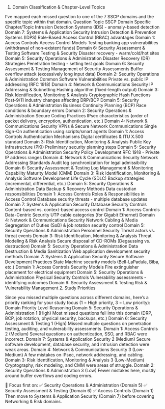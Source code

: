 1. Domain Classification & Chapter-Level Topics

I’ve mapped each missed question to one of the 7 SSCP domains and the specific topic within that domain.
Question Topic	SSCP Domain	Specific Chapter/Topic
Intrusion Detection Systems (IDS) - anomaly-based detection	Domain 7: Systems & Application Security	Intrusion Detection & Prevention Systems (IDPS)
Role-Based Access Control (RBAC) advantages	Domain 1: Access Controls	Access Control Models
Testing banking app vulnerabilities (withdrawal of non-existent funds)	Domain 6: Security Assessment & Testing	Software Testing & Security
Disaster recovery - warm/cold/hot sites	Domain 5: Security Operations & Administration	Disaster Recovery (DR) Strategies
Penetration testing - setting test goals	Domain 6: Security Assessment & Testing	Management of Security Assessments
Buffer overflow attack (excessively long input data)	Domain 2: Security Operations & Administration	Common Software Vulnerabilities
Private vs. public IP addressing (RFC 1918)	Domain 4: Network & Communications Security	IP Addressing & Subnetting
Hashing algorithm (fixed-length output)	Domain 3: Risk Identification, Monitoring & Analysis	Cryptographic Hash Functions
Post-9/11 industry changes affecting DRP/BCP	Domain 5: Security Operations & Administration	Business Continuity Planning (BCP)
Race conditions & boundary errors	Domain 2: Security Operations & Administration	Secure Coding Practices
IPsec characteristics (order of packet delivery, encryption, authentication, etc.)	Domain 4: Network & Communications Security	VPNs & Secure Network Communications
Single Sign-On authentication using scripts/smart agents	Domain 1: Access Controls	Authentication Mechanisms
Digital certificates & ITU X.500 standard	Domain 3: Risk Identification, Monitoring & Analysis	Public Key Infrastructure (PKI)
Preliminary security planning steps	Domain 5: Security Operations & Administration	Security Policy Development
RFC 1918 - Private IP address ranges	Domain 4: Network & Communications Security	Network Addressing Standards
Audit log synchronization for legal admissibility	Domain 6: Security Assessment & Testing	Log Management & Monitoring
Capability Maturity Model (CMM)	Domain 3: Risk Identification, Monitoring & Analysis	Software Development Life Cycle (SDLC)
Backup strategies (incremental, differential, etc.)	Domain 5: Security Operations & Administration	Data Backup & Recovery Methods
Data custodian responsibilities	Domain 1: Access Controls	Roles & Responsibilities in Access Control
Database security threats - multiple database updates	Domain 7: Systems & Application Security	Database Security Controls
Content-based vs. context-based access control	Domain 1: Access Controls	Data-Centric Security
UTP cable categories (for Gigabit Ethernet)	Domain 4: Network & Communications Security	Network Cabling & Media
Segregation of Duties (SoD) & job rotation security control	Domain 5: Security Operations & Administration	Personnel Security
Threat actors vs. threat events	Domain 3: Risk Identification, Monitoring & Analysis	Threat Modeling & Risk Analysis
Secure disposal of CD-ROMs (Degaussing vs. destruction)	Domain 5: Security Operations & Administration	Data Destruction & Media Sanitization
Web application development security methods	Domain 7: Systems & Application Security	Secure Software Development Practices
State Machine security models (Bell-LaPadula, Biba, etc.)	Domain 1: Access Controls	Security Models
Fire extinguisher placement for electrical equipment	Domain 5: Security Operations & Administration	Physical Security Controls
Vulnerability assessments - identifying outcomes	Domain 6: Security Assessment & Testing	Risk & Vulnerability Management
2. Study Priorities

Since you missed multiple questions across different domains, here’s a priority ranking for your study focus (1 = High priority, 3 = Low priority):
Domain	Priority Level	Reasoning
Domain 5: Security Operations & Administration	1 (High)	Most missed questions fell into this domain (DRP, BCP, job rotation, physical security, backups, etc.)
Domain 6: Security Assessment & Testing	1 (High)	Missed multiple questions on penetration testing, auditing, and vulnerability assessments.
Domain 1: Access Controls	2 (Medium)	Several questions on authentication, SSO, and RBAC were incorrect.
Domain 7: Systems & Application Security	2 (Medium)	Secure software development, database security, and intrusion detection were weak areas.
Domain 4: Network & Communications Security	3 (Low-Medium)	A few mistakes on IPsec, network addressing, and cabling.
Domain 3: Risk Identification, Monitoring & Analysis	3 (Low-Medium)	Cryptography, risk modeling, and CMM were areas of struggle.
Domain 2: Security Operations & Administration	3 (Low)	Fewer mistakes here, mostly around buffer overflows and coding errors.

📌 Focus first on:
✅ Security Operations & Administration (Domain 5)
✅ Security Assessment & Testing (Domain 6)
✅ Access Controls (Domain 1)
Then move to Systems & Application Security (Domain 7) before covering Networking & Risk domains.

